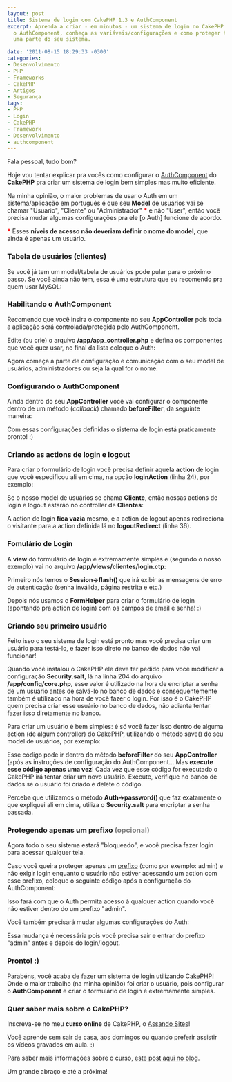 ```yaml
---
layout: post
title: Sistema de login com CakePHP 1.3 e AuthComponent
excerpt: Aprenda a criar - em minutos - um sistema de login no CakePHP utilizando
  o AuthComponent, conheça as variáveis/configurações e como proteger todo ou apenas
  uma parte do seu sistema.

date: '2011-08-15 18:29:33 -0300'
categories:
- Desenvolvimento
- PHP
- Frameworks
- CakePHP
- Artigos
- Segurança
tags:
- PHP
- Login
- CakePHP
- Framework
- Desenvolvimento
- authcomponent
---
```

Fala pessoal, tudo bom?

Hoje vou tentar explicar pra vocês como configurar o [AuthComponent](http://book.cakephp.org/2.0/en/core-libraries/components/authentication.html) do <strong>CakePHP</strong> pra criar um sistema de login bem simples mas muito eficiente.

Na minha opinião, o maior problemas de usar o Auth em um sistema/aplicação em português é que seu <strong>Model</strong> de usuários vai se chamar "Usuario", "Cliente" ou "Administrador" <strong style="color: red">*</strong> e não "User", então você precisa mudar algumas configurações pra ele [o Auth] funcione de acordo.

<strong style="color: red">*</strong> Esses <strong>níveis de acesso não deveriam definir o nome do model</strong>, que ainda é apenas um usuário.

### Tabela de usuários (clientes)
Se você já tem um model/tabela de usuários pode pular para o próximo passo. Se você ainda não tem, essa é uma estrutura que eu recomendo pra quem usar MySQL:


<div data-gist-id="4d7d6cb0a619ba07dd24" data-gist-show-loading="false"></div>

### Habilitando o AuthComponent
Recomendo que você insira o componente no seu <strong>AppController</strong> pois toda a aplicação será controlada/protegida pelo AuthComponent.

Edite (ou crie) o arquivo <strong>/app/app_controller.php</strong> e defina os componentes que você quer usar, no final da lista coloque o Auth:


<div data-gist-id="d33daa9af2582a4a36ef" data-gist-show-loading="false"></div>

Agora começa a parte de configuração e comunicação com o seu model de usuários, administradores ou seja lá qual for o nome.

### Configurando o AuthComponent
Ainda dentro do seu <strong>AppController</strong> você vai configurar o componente dentro de um método (<em>callback</em>) chamado <strong>beforeFilter</strong>, da seguinte maneira:


<div data-gist-id="f42e0560ea95417193f9" data-gist-show-loading="false"></div>

Com essas configurações definidas o sistema de login está praticamente pronto! :)

### Criando as actions de login e logout
Para criar o formulário de login você precisa definir aquela <strong>action</strong> de login que você especificou ali em cima, na opção <strong>loginAction</strong> (linha 24), por exemplo:

Se o nosso model de usuários se chama <strong>Cliente</strong>, então nossas actions de login e logout estarão no controller de <strong>Clientes</strong>:


<div data-gist-id="a209f6d5bff0a132262a" data-gist-show-loading="false"></div>

A action de login <strong>fica vazia</strong> mesmo, e a action de logout apenas redireciona o visitante para a action definida lá no <strong>logoutRedirect</strong> (linha 36).

### Fomulário de Login
A <strong>view</strong> do formulário de login é extremamente simples e (segundo o nosso exemplo) vai no arquivo <strong>/app/views/clientes/login.ctp</strong>:


<div data-gist-id="84303fddd718b2df5c2c" data-gist-show-loading="false"></div>

Primeiro nós temos o <strong>Session->flash()</strong> que irá exibir as mensagens de erro de autenticação (senha inválida, página restrita e etc.)

Depois nós usamos o <strong>FormHelper</strong> para criar o formulário de login (apontando pra action de login) com os campos de email e senha! :)

### Criando seu primeiro usuário
Feito isso o seu sistema de login está pronto mas você precisa criar um usuário para testá-lo, e fazer isso direto no banco de dados não vai funcionar!

Quando você instalou o CakePHP ele deve ter pedido para você modificar a configuração <strong>Security.salt</strong>, lá na <span class="removed_link" title="https://github.com/cakephp/cakephp/blob/master/app/config/core.php#L204">linha 204 do arquivo <strong>/app/config/core.php</strong></span>, esse valor é utilizado na hora de encriptar a senha de um usuário antes de salvá-lo no banco de dados e consequentemente também é utilizado na hora de você fazer o login. Por isso é o CakePHP quem precisa criar esse usuário no banco de dados, não adianta tentar fazer isso diretamente no banco.

Para criar um usuário é bem simples: é só você fazer isso dentro de alguma action (de algum controller) do CakePHP, utilizando o método save() do seu model de usuários, por exemplo:


<div data-gist-id="d103f48f96b4b7cd1669" data-gist-show-loading="false"></div>

Esse código pode ir dentro do método <strong>beforeFilter</strong> do seu <strong>AppController</strong> (após as instruções de configuração do AuthComponent... Mas <strong>execute esse código apenas uma vez</strong>! Cada vez que esse código for executado o CakePHP irá tentar criar um novo usuário. Execute, verifique no banco de dados se o usuário foi criado e delete o código.

Perceba que utilizamos o método <strong>Auth->password()</strong> que faz exatamente o que expliquei ali em cima, utiliza o <strong>Security.salt</strong> para encriptar a senha passada.

### Protegendo apenas um prefixo <span style="color: gray">(opcional)</span>
Agora todo o seu sistema estará "bloqueado", e você precisa fazer login para acessar qualquer tela.

Caso você queira proteger apenas um [prefixo](http://book.cakephp.org/2.0/en/development/routing.html#prefix-routing) (como por exemplo: admin) e não exigir login enquanto o usuário não estiver acessando um action com esse prefixo, coloque o seguinte código após a configuração do AuthComponent:


<div data-gist-id="50a3787a72c6c4630736" data-gist-show-loading="false"></div>

Isso fará com que o Auth permita acesso à qualquer action quando você não estiver dentro do um prefixo "admin".

Você também precisará mudar algumas configurações do Auth:


<div data-gist-id="d901aa5b5f92eb8f23d2" data-gist-show-loading="false"></div>

Essa mudança é necessária pois você precisa sair e entrar do prefixo "admin" antes e depois do login/logout.

### Pronto! :)
Parabéns, você acaba de fazer um sistema de login utilizando CakePHP! Onde o maior trabalho (na minha opinião) foi criar o usuário, pois configurar o <strong>AuthComponent</strong> e criar o formulário de login é extremamente simples.

### Quer saber mais sobre o CakePHP?
[](http://assando-sites.com.br/)

Inscreva-se no meu <strong>curso online</strong> de CakePHP, o [Assando Sites](http://assando-sites.com.br)!

Você aprende sem sair de casa, aos domingos ou quando preferir assistir os vídeos gravados em aula. :)

Para saber mais informações sobre o curso, [este post aqui no blog](/curso-online-de-cakephp).

Um grande abraço e até a próxima!

